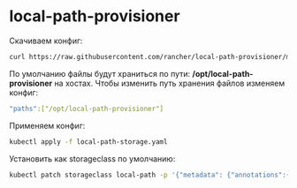# local-path-provisioner

Скачиваем конфиг:
``` bash
curl https://raw.githubusercontent.com/rancher/local-path-provisioner/master/deploy/local-path-storage.yaml -O
```

По умолчанию файлы будут храниться по пути: **/opt/local-path-provisioner** на хостах. Чтобы изменить путь хранения файлов изменяем конфиг:

``` yaml title="local-path-storage.yaml"
"paths":["/opt/local-path-provisioner"]
```

Применяем конфиг:
``` bash
kubectl apply -f local-path-storage.yaml
```

Установить как storageclass по умолчанию:
``` bash
kubectl patch storageclass local-path -p '{"metadata": {"annotations":{"storageclass.kubernetes.io/is-default-class":"true"}}}'
```
